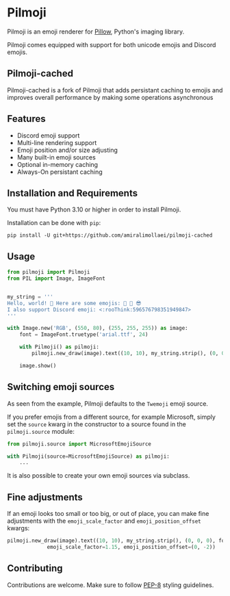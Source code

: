 # Pilmoji

Pilmoji is an emoji renderer for [Pillow](https://github.com/python-pillow/Pillow/),
Python's imaging library.

Pilmoji comes equipped with support for both unicode emojis and Discord emojis.

## Pilmoji-cached

Pilmoji-cached is a fork of Pilmoji that adds persistant caching to emojis and improves
overall performance by making some operations asynchronous

## Features

- Discord emoji support
- Multi-line rendering support
- Emoji position and/or size adjusting
- Many built-in emoji sources
- Optional in-memory caching
- Always-On persistant caching

## Installation and Requirements

You must have Python 3.10 or higher in order to install Pilmoji.

Installation can be done with `pip`:

```shell
pip install -U git+https://github.com/amiralimollaei/pilmoji-cached
```

## Usage

```py
from pilmoji import Pilmoji
from PIL import Image, ImageFont


my_string = '''
Hello, world! 👋 Here are some emojis: 🎨 🌊 😎
I also support Discord emoji: <:rooThink:596576798351949847>
'''

with Image.new('RGB', (550, 80), (255, 255, 255)) as image:
    font = ImageFont.truetype('arial.ttf', 24)

    with Pilmoji() as pilmoji:
        pilmoji.new_draw(image).text((10, 10), my_string.strip(), (0, 0, 0), font)

    image.show()
```

## Switching emoji sources

As seen from the example, Pilmoji defaults to the `Twemoji` emoji source.

If you prefer emojis from a different source, for example Microsoft, simply
set the `source` kwarg in the constructor to a source found in the
`pilmoji.source` module:

```py
from pilmoji.source import MicrosoftEmojiSource

with Pilmoji(source=MicrosoftEmojiSource) as pilmoji:
    ...
```

It is also possible to create your own emoji sources via subclass.

## Fine adjustments

If an emoji looks too small or too big, or out of place, you can make fine adjustments
with the `emoji_scale_factor` and `emoji_position_offset` kwargs:

```py
pilmoji.new_draw(image).text((10, 10), my_string.strip(), (0, 0, 0), font,
             emoji_scale_factor=1.15, emoji_position_offset=(0, -2))
```

## Contributing

Contributions are welcome. Make sure to follow [PEP-8](https://www.python.org/dev/peps/pep-0008/)
styling guidelines.
